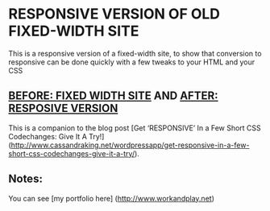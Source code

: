 
RESPONSIVE VERSION OF OLD FIXED-WIDTH SITE
======================

This is a responsive version of a fixed-width site, to show that conversion to responsive can be done  quickly with a few tweaks to your HTML and your CSS

[BEFORE: FIXED WIDTH SITE](http://law.widener.edu/envisioning/) AND [AFTER: RESPOSIVE VERSION](http://www.cassandraking.net/demos/responsive/envisioning/index.html)
--------------------
This is a companion to the blog post [Get ‘RESPONSIVE’ In a Few Short CSS Codechanges: Give It A Try!] (http://www.cassandraking.net/wordpressapp/get-responsive-in-a-few-short-css-codechanges-give-it-a-try/). 


Notes:
--------------------
You can see [my portfolio here] (http://www.workandplay.net)
